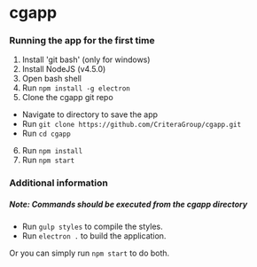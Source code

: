 # cgapp

### Running the app for the first time
1. Install 'git bash' (only for windows)
2. Install NodeJS (v4.5.0)
3. Open bash shell
4. Run ```npm install -g electron```
5. Clone the cgapp git repo
  + Navigate to directory to save the app
  + Run ```git clone https://github.com/CriteraGroup/cgapp.git```
  + Run ```cd cgapp```
6. Run ```npm install```
7. Run ```npm start```

### Additional information
##### Note: Commands should be executed from the cgapp directory
- Run ```gulp styles``` to compile the styles.
- Run ```electron .``` to build the application.

Or you can simply run ```npm start``` to do both.
